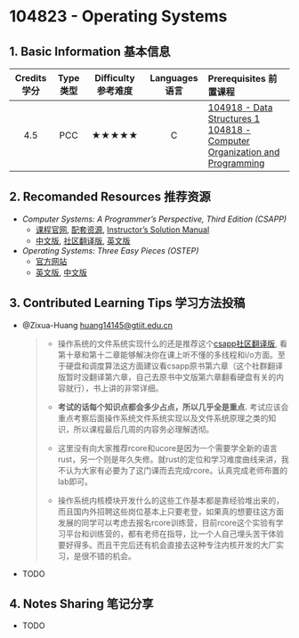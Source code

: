 # 104823 - Operating Systems

## 1. Basic Information 基本信息

| Credits 学分 | Type 类型 | Difficulty 参考难度 | Languages 语言 | Prerequisites 前置课程                                       |
| :----------: | :-------: | :-----------------: | :------------: | :----------------------------------------------------------- |
|     4.5      |    PCC    |        ★★★★★        |       C        | [104918 - Data Structures 1](../algorithms/ds1.md)<br />[104818 - Computer Organization and Programming](./org.md) |

## 2. Recomanded Resources 推荐资源

-   *Computer Systems: A Programmer’s Perspective, Third Edition (CSAPP)*
    -   [课程官网](https://csapp.cs.cmu.edu), [配套资源](https://csapp.cs.cmu.edu), [Instructor’s Solution Manual](https://z-library.sk/book/21129182/7eb230/computer-systems-a-programmers-perspective-third-edition-instructors-solution-manual.html?dsource=recommend)
    -   [中文版](https://z-library.sk/book/28525133/62ea78/深入理解计算机系统.html), [社区翻译版](https://hansimov.gitbook.io/csapp), [英文版](https://z-library.sk/book/19191715/956b43/computer-systems-a-programmers-perspective-third-edition-global-edition.html) 
-   *Operating Systems: Three Easy Pieces (OSTEP)*
    -   [官方网站](https://pages.cs.wisc.edu/~remzi/OSTEP/)
    -   [英文版](https://z-library.sk/book/27940717/e6494d/operating-systems-three-easy-pieces.html), [中文版](https://z-library.sk/book/27371374/a01f18/操作系统导论.html)

## 3. Contributed Learning Tips 学习方法投稿

-   @Zixua-Huang <huang14145@gtiit.edu.cn>

    >-   操作系统的文件系统实现什么的还是推荐这个[csapp社区翻译版](https://hansimov.gitbook.io/csapp/part3/ch10-system-level-io), 看第十章和第十二章能够解决你在课上听不懂的多线程和i/o方面。至于硬盘和调度算法这方面建议看csapp原书第六章（这个社群翻译版暂时没翻译第六章，自己去原书中文版第六章翻看硬盘有关的内容就行），书上讲的非常详细。
    >
    >-   **考试的话每个知识点都会多少占点，所以几乎全是重点.** 考试应该会重点考察后面操作系统文件系统实现以及文件系统原理之类的知识，所以课程最后几周的内容务必理解透彻。
    >
    >-   这里没有向大家推荐rcore和ucore是因为一个需要学全新的语言rust，另一个则是年久失修。就rust的定位和学习难度曲线来讲，我不认为大家有必要为了这门课而去完成rcore。认真完成老师布置的lab即可。
    >-   操作系统内核模块开发什么的这些工作基本都是靠经验堆出来的，而且国内外招聘这些岗位基本上只要老登，如果真的想要往这方面发展的同学可以考虑去报名rcore训练营，目前rcore这个实验有学习平台和训练营的，都有老师在指导，比一个人自己埋头苦干体验要好得多。而且干完后还有机会直接去这种专注内核开发的大厂实习，是很不错的机会。
    
-   TODO

## 4. Notes Sharing 笔记分享

-   TODO